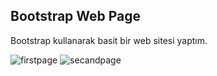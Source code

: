 ## Bootstrap Web Page
Bootstrap kullanarak basit bir web sitesi yaptım.

![firstpage](https://user-images.githubusercontent.com/105169509/217837988-8efbdaf0-8dc7-4561-a9b5-d75f2a4ee056.png)
![secandpage](https://user-images.githubusercontent.com/105169509/217838000-62b80c1d-f6d6-404a-ae31-297a76ab7da4.png)
